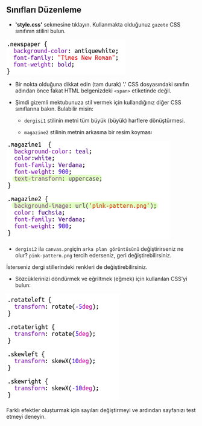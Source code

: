 ## Sınıfları Düzenleme

+ **'style.css'** sekmesine tıklayın. Kullanmakta olduğunuz `gazete` CSS sınıfının stilini bulun.

![ekran görüntüsü](images/letter-newspaper.png)

+ Bir nokta olduğuna dikkat edin (tam durak) '.' CSS dosyasındaki sınıfın adından önce fakat HTML belgenizdeki `<span>` etiketinde değil.

+ Şimdi gizemli mektubunuza stil vermek için kullandığınız diğer CSS sınıflarına bakın. Bulabilir misin:
    
    + `dergisi1` stilinin metni tüm büyük (büyük) harflere dönüştürmesi.
    
    + `magazine2` stilinin metnin arkasına bir resim koyması

![ekran görüntüsü](images/letter-magazines.png)

+ `dergisi2` ila `canvas.png`için `arka plan görüntüsünü` değiştirirseniz ne olur? `pink-pattern.png` tercih ederseniz, geri değiştirebilirsiniz. 

İsterseniz dergi stillerindeki renkleri de değiştirebilirsiniz.

+ Sözcüklerinizi döndürmek ve eğriltmek (eğmek) için kullanılan CSS'yi bulun:

![ekran görüntüsü](images/letter-rotate-skew.png)

Farklı efektler oluşturmak için sayıları değiştirmeyi ve ardından sayfanızı test etmeyi deneyin.